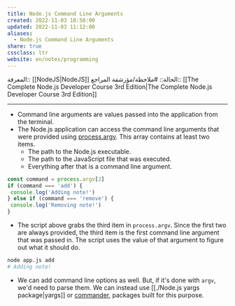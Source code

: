 ```yaml
---
title: Node.js Command Line Arguments
created: 2022-11-03 10:58:00
updated: 2022-11-03 11:12:00
aliases:
  - Node.js Command Line Arguments
share: true
cssclass: ltr
website: en/notes/programming
---
```


المعرفة:: [[NodeJS|NodeJS]]
الحالة:: #ملاحظة/مؤرشفة
المراجع:: [[The Complete Node.js Developer Course 3rd Edition|The Complete Node.js Developer Course 3rd Edition]]

---

- Command line arguments are values passed into the application from the terminal.
- The Node.js application can access the command line arguments that were provided using [process.argv](https://nodejs.org/api/process.html#process_process_argv). This array contains at least two items.
  - The path to the Node.js executable.
  - The path to the JavaScript file that was executed.
  - Everything after that is a command line argument.

```js
const command = process.argv[2]
if (command === 'add') {
 console.log('Adding note!')
} else if (command === 'remove') {
 console.log('Removing note!')
}
```

- The script above grabs the third item in `process.argv`. Since the first two are always provided, the third item is the first command line argument that was passed in. The script uses the value of that argument to figure out what it should do.

```bash
node app.js add
# Adding note!
```

- We can add command line options as well. But, if it's done with `argv`, we'd need to parse them. We can instead use [[./Node.js yargs package|yargs]] or [commander](https://www.npmjs.com/package/commander), packages built for this purpose.
